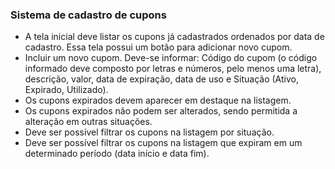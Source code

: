### Sistema de cadastro de cupons

- A tela inicial deve listar os cupons já cadastrados ordenados por data de cadastro.
  Essa tela possui um botão para adicionar novo cupom.
- Incluir um novo cupom. Deve-se informar: Código do cupom (o código informado deve composto por letras e números,
  pelo menos uma letra), descrição, valor, data de expiração, data de uso e Situação (Ativo, Expirado, Utilizado).
- Os cupons expirados devem aparecer em destaque na listagem.
- Os cupons expirados não podem ser alterados, sendo permitida a alteração em outras situações.
- Deve ser possível filtrar os cupons na listagem por situação.
- Deve ser possível filtrar os cupons na listagem que expiram em um determinado período (data início e data fim).